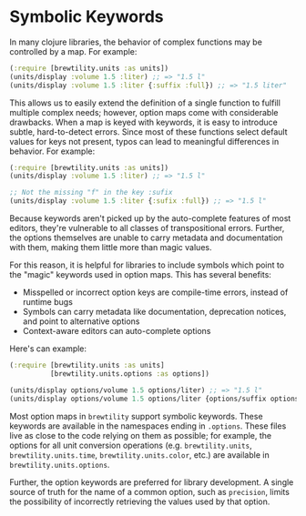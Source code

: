 # Symbolic Keywords

In many clojure libraries, the behavior of complex functions may be controlled by a map.
For example:

```clojure
(:require [brewtility.units :as units])
(units/display :volume 1.5 :liter) ;; => "1.5 l"
(units/display :volume 1.5 :liter {:suffix :full}) ;; => "1.5 liter"
```

This allows us to easily extend the definition of a single function to fulfill multiple complex needs; however, option maps come with considerable drawbacks.
When a map is keyed with keywords, it is easy to introduce subtle, hard-to-detect errors.
Since most of these functions select default values for keys not present, typos can lead to meaningful differences in behavior.
For example:

```clojure
(:require [brewtility.units :as units])
(units/display :volume 1.5 :liter) ;; => "1.5 l"

;; Not the missing "f" in the key :sufix
(units/display :volume 1.5 :liter {:sufix :full}) ;; => "1.5 l"
```

Because keywords aren't picked up by the auto-complete features of most editors, they're vulnerable to all classes of transpositional errors.
Further, the options themselves are unable to carry metadata and documentation with them, making them little more than magic values.

For this reason, it is helpful for libraries to include symbols which point to the "magic" keywords used in option maps.
This has several benefits:

- Misspelled or incorrect option keys are compile-time errors, instead of runtime bugs
- Symbols can carry metadata like documentation, deprecation notices, and point to alternative options
- Context-aware editors can auto-complete options

Here's can example:

```clojure
(:require [brewtility.units :as units]
          [brewtility.units.options :as options])

(units/display options/volume 1.5 options/liter) ;; => "1.5 l"
(units/display options/volume 1.5 options/liter {options/suffix options/full}) ;; => "1.5 liter"
```

Most option maps in `brewtility` support symbolic keywords.
These keywords are available in the namespaces ending in `.options`.
These files live as close to the code relying on them as possible;
for example, the options for all unit conversion operations (e.g. `brewtility.units`, `brewtility.units.time`, `brewtility.units.color`, etc.) are available in `brewtility.units.options`.

Further, the option keywords are preferred for library development.
A single source of truth for the name of a common option, such as `precision`, limits the possibility of incorrectly retrieving the values used by that option.
